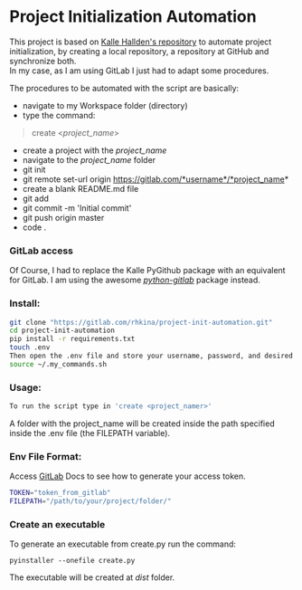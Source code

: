 # Project Initialization Automation

This project is based on [Kalle Hallden's repository](https://github.com/KalleHallden/ProjectInitializationAutomation) to automate project initialization, by creating a local repository, a repository at GitHub and synchronize both.<br>In my case, as I am using GitLab I just had to adapt some procedures.

The procedures to be automated with the script are basically:
- navigate to my Workspace folder (directory)
- type the command:
> create <*project_name*>
- create a project with the *project_name*
- navigate to the *project_name* folder
- git init
- git remote set-url origin https://gitlab.com/*username*/*project_name*
- create a blank README.md file
- git add
- git commit -m 'Initial commit'
- git push origin master
- code .

### GitLab access
Of Course, I had to replace the Kalle PyGithub package with an equivalent for GitLab.
I am using the awesome [*python-gitlab*](https://python-gitlab.readthedocs.io/en/stable/index.html) package instead.


### Install: 
```bash
git clone "https://gitlab.com/rhkina/project-init-automation.git"
cd project-init-automation
pip install -r requirements.txt
touch .env
Then open the .env file and store your username, password, and desired file destination. Use the provided format at the bottom of this README.
source ~/.my_commands.sh
```

### Usage:
```bash
To run the script type in 'create <project_namer>'
```
A folder with the project_name will be created inside the path specified inside the .env file (the FILEPATH variable).

### Env File Format:
Access [GitLab](https://docs.gitlab.com/ee/user/profile/personal_access_tokens.html) Docs to see how to generate your access token.
```bash
TOKEN="token_from_gitlab"
FILEPATH="/path/to/your/project/folder/"
```

### Create an executable
To generate an executable from create.py run the command:
```
pyinstaller --onefile create.py
```
The executable will be created at *dist* folder.